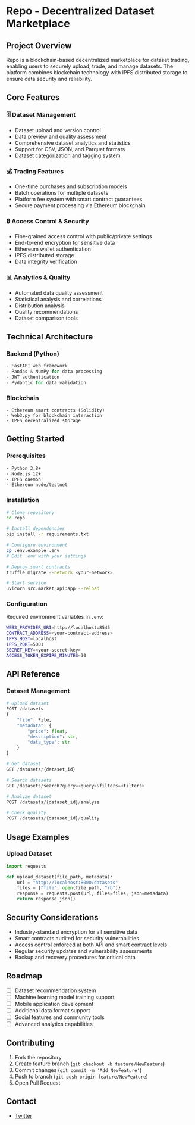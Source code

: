# Repo - Decentralized Dataset Marketplace

## Project Overview

Repo is a blockchain-based decentralized marketplace for dataset trading, enabling users to securely upload, trade, and manage datasets. The platform combines blockchain technology with IPFS distributed storage to ensure data security and reliability.

## Core Features

### 🗄️ Dataset Management

- Dataset upload and version control
- Data preview and quality assessment
- Comprehensive dataset analytics and statistics
- Support for CSV, JSON, and Parquet formats
- Dataset categorization and tagging system

### 💰 Trading Features

- One-time purchases and subscription models
- Batch operations for multiple datasets
- Platform fee system with smart contract guarantees
- Secure payment processing via Ethereum blockchain

### 🔒 Access Control & Security

- Fine-grained access control with public/private settings
- End-to-end encryption for sensitive data
- Ethereum wallet authentication
- IPFS distributed storage
- Data integrity verification

### 📊 Analytics & Quality

- Automated data quality assessment
- Statistical analysis and correlations
- Distribution analysis
- Quality recommendations
- Dataset comparison tools

## Technical Architecture

### Backend (Python)

```python
- FastAPI web framework
- Pandas & NumPy for data processing
- JWT authentication
- Pydantic for data validation
```

### Blockchain

```solidity
- Ethereum smart contracts (Solidity)
- Web3.py for blockchain interaction
- IPFS decentralized storage
```

## Getting Started

### Prerequisites

```bash
- Python 3.8+
- Node.js 12+
- IPFS daemon
- Ethereum node/testnet
```

### Installation

```bash
# Clone repository
cd repo

# Install dependencies
pip install -r requirements.txt

# Configure environment
cp .env.example .env
# Edit .env with your settings

# Deploy smart contracts
truffle migrate --network <your-network>

# Start service
uvicorn src.market_api:app --reload
```

### Configuration

Required environment variables in `.env`:

```bash
WEB3_PROVIDER_URI=http://localhost:8545
CONTRACT_ADDRESS=<your-contract-address>
IPFS_HOST=localhost
IPFS_PORT=5001
SECRET_KEY=<your-secret-key>
ACCESS_TOKEN_EXPIRE_MINUTES=30
```

## API Reference

### Dataset Management

```python
# Upload dataset
POST /datasets
{
    "file": File,
    "metadata": {
        "price": float,
        "description": str,
        "data_type": str
    }
}

# Get dataset
GET /datasets/{dataset_id}

# Search datasets
GET /datasets/search?query=<query>&filters=<filters>

# Analyze dataset
POST /datasets/{dataset_id}/analyze

# Check quality
POST /datasets/{dataset_id}/quality
```

## Usage Examples

### Upload Dataset

```python
import requests

def upload_dataset(file_path, metadata):
    url = "http://localhost:8000/datasets"
    files = {"file": open(file_path, "rb")}
    response = requests.post(url, files=files, json=metadata)
    return response.json()
```

## Security Considerations

- Industry-standard encryption for all sensitive data
- Smart contracts audited for security vulnerabilities
- Access control enforced at both API and smart contract levels
- Regular security updates and vulnerability assessments
- Backup and recovery procedures for critical data

## Roadmap

- [ ] Dataset recommendation system
- [ ] Machine learning model training support
- [ ] Mobile application development
- [ ] Additional data format support
- [ ] Social features and community tools
- [ ] Advanced analytics capabilities

## Contributing

1. Fork the repository
2. Create feature branch (`git checkout -b feature/NewFeature`)
3. Commit changes (`git commit -m 'Add NewFeature'`)
4. Push to branch (`git push origin feature/NewFeature`)
5. Open Pull Request

## Contact

- [Twitter](https://x.com/AI__Repo)
